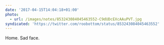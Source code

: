 ```yaml
---
date: '2017-04-15T14:04:18+01:00'
photo:
  - url: /images/notes/853243084045463552-C9dUDcEXcAAuPVT.jpg
syndicated: 'https://twitter.com/roobottom/status/853243084045463552'
---
```

Home. Sad face. 
